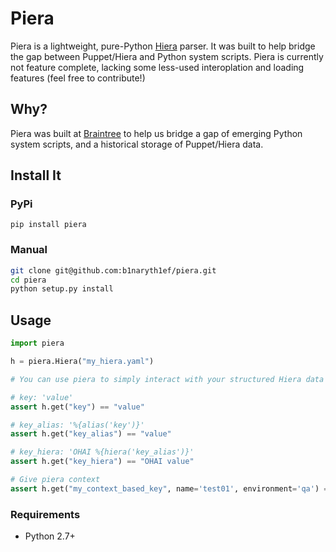# Piera
Piera is a lightweight, pure-Python [Hiera](http://docs.puppetlabs.com/hiera/) parser. It was built to help bridge the gap between Puppet/Hiera and Python system scripts. Piera is currently not feature complete, lacking some less-used interoplation and loading features (feel free to contribute!)

## Why?
Piera was built at [Braintree](http://github.com/braintree) to help us bridge a gap of emerging Python system scripts, and a historical storage of Puppet/Hiera data.

## Install It

### PyPi
`pip install piera`

### Manual
```bash
git clone git@github.com:b1naryth1ef/piera.git
cd piera
python setup.py install
```

## Usage
```python
import piera

h = piera.Hiera("my_hiera.yaml")

# You can use piera to simply interact with your structured Hiera data

# key: 'value'
assert h.get("key") == "value"

# key_alias: '%{alias('key')}'
assert h.get("key_alias") == "value"

# key_hiera: 'OHAI %{hiera('key_alias')}'
assert h.get("key_hiera") == "OHAI value"

# Give piera context
assert h.get("my_context_based_key", name='test01', environment='qa') == "context is great!"
```

### Requirements

* Python 2.7+
